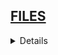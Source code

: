## <a href="https://github.com/Hidekithiago/Automacao/blob/master/README.md">FILES</a> <br>
<details>
<details><summary><b>DELETE FILE</b></summary>
  
####  NuGet
  > 
  
####  import
  >using System; <br>
   using System.IO; <br>
  
####  Code
  >try <br>
        { <br>
            File.Delete(diretorio);<br>
        } <br>
        catch (Exception e) <br>
        { <br>
            Console.WriteLine("The process failed: {0}", e.ToString()); <br>
        } <br>
  
</details>
<details><summary><b>GetFiles in folder</b></summary>
  
####  NuGet
  > 
  
####  import
  >using System;
  ><br>using System.IO;
  
####  Code
  >private static void getFilesinFolder(String urlPasta, String tipo)
  ><br>      {
  ><br>            try
  ><br>            {                
  ><br>                string[] dirs = Directory.GetFiles(urlPasta, tipo);
  ><br>                Console.WriteLine("The number of files starting with c is {0}.", dirs.Length);
  ><br>                foreach (string dir in dirs)
  ><br>                {
  ><br>                    Console.WriteLine(dir);
  ><br>                }
  ><br>            }
  ><br>            catch (Exception e)
  ><br>            {
  ><br>                Console.WriteLine("The process failed: {0}", e.ToString());
  ><br>            }
  ><br>        }
</details>
<details><summary><b>Change folder a file</b></summary>
  
####  NuGet
  > 
  
####  import
  >using System;
  ><br>using System.IO;
  
####  Code
  >private static void ChangeFolder()
  ><br>      {
  ><br>            string sourceFile = @"C:\Users\Public\public\test.txt";
  ><br>            string destinationFile = @"C:\Users\Public\private\test.txt";
  ><br>
  ><br>            // To move a file or folder to a new location:
  ><br>            System.IO.File.Move(sourceFile, destinationFile);
  ><br>
  ><br>            // To move an entire directory. To programmatically modify or combine
  ><br>            // path strings, use the System.IO.Path class.
  ><br>            System.IO.Directory.Move(@"C:\Users\Public\public\test\", @"C:\Users\Public\private");
  ><br>        }
</details>
<details><summary><b>Read file</b></summary>
  
####  NuGet
  > 
  
####  import
  >using System;
  ><br>using System.IO;
  ><br>using System.Text;
  
####  Code
  >public static void readFile(String filePath)
  ><br>      {
  ><br>            string readText = File.ReadAllText(filePath, Encoding.Default);
  ><br>            Console.WriteLine(readText);
  ><br>        }
</details>
<details><summary><b>GET FILE NAME</b></summary>
  
####  NuGet
  > 
  
####  import
  >using System;
  ><br>using System.IO;
  
####  Code
  >private static void GetFileName(){
  ><br>      String filePath = @"C:\quaestum\a.xlsx";
  ><br>          FileInfo fileInfo = new FileInfo(filePath);
  ><br>          System.IO.File.Move(filePath, @"C:\quaestum\robo\" + fileInfo.Name);
  ><br>          Environment.Exit(0);
  ><br>}
</details>
<details><summary><b>Write File</b></summary>
  
####  NuGet
  > 
  
####  import
  >using System;
  ><br>using System.IO;
  
####  Code
  >using (StreamWriter writer = new StreamWriter("C:\\dados\\macoratti.txt", true))
	><br>{
  ><br>	    writer.WriteLine("Macoratti .net");
	><br>}
</details>
<details><summary><b>Write File Exists</b></summary>
  
####  NuGet
  > 
  
####  import
  >using System;
  ><br>using System.IO;
  
####  Code
  > using (StreamWriter writer = new StreamWriter(@"C:\dados\macoratti.txt", true))
	><br>{
	><br>    writer.WriteLine("Quase tudo para Visual Basic");
	><br>}
</details>
<details><summary><b>Unzip File</b></summary>
  
####  NuGet
  > 
  
####  import
  >using System.IO.Compression;
  
####  Code
  > string startPath = @".\start";
  ><br>      string zipPath = @".\result.zip";
  ><br>      string extractPath = @".\extract";
  ><br>     ZipFile.CreateFromDirectory(startPath, zipPath);
  ><br>     ZipFile.ExtractToDirectory(zipPath, extractPath);
</details>

</details>
